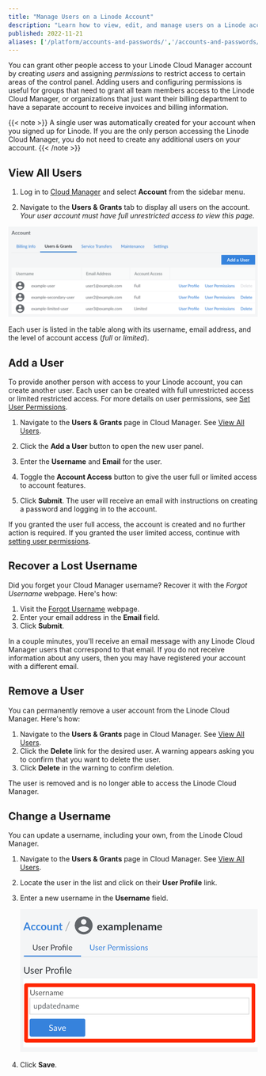 ```yaml
---
title: "Manage Users on a Linode Account"
description: "Learn how to view, edit, and manage users on a Linode account."
published: 2022-11-21
aliases: ['/platform/accounts-and-passwords/','/accounts-and-passwords/','/platform/manager/accounts-and-passwords/','/platform/manager/accounts-and-passwords-classic-manager/','/platform/manager/accounts-and-passwords-new-manager/', '/guides/accounts-and-passwords/']
---
```


You can grant other people access to your Linode Cloud Manager account by creating *users* and assigning *permissions* to restrict access to certain areas of the control panel. Adding users and configuring permissions is useful for groups that need to grant all team members access to the Linode Cloud Manager, or organizations that just want their billing department to have a separate account to receive invoices and billing information.

{{< note >}}
A single user was automatically created for your account when you signed up for Linode. If you are the only person accessing the Linode Cloud Manager, you do not need to create any additional users on your account.
{{< /note >}}

## View All Users

1. Log in to [Cloud Manager](https://cloud.linode.com) and select **Account** from the sidebar menu.

1. Navigate to the **Users & Grants** tab to display all users on the account. *Your user account must have full unrestricted access to view this page.*

![Screenshot of Users and Grants page in Cloud Manager](view-users.png)

Each user is listed in the table along with its username, email address, and the level of account access (*full* or *limited*).

## Add a User

To provide another person with access to your Linode account, you can create another user. Each user can be created with full unrestricted access or limited restricted access. For more details on user permissions, see [Set User Permissions](/docs/products/platform/accounts/guides/user-permissions/).

1. Navigate to the **Users & Grants** page in Cloud Manager. See [View All Users](#view-all-users).

1. Click the **Add a User** button to open the new user panel.

1. Enter the **Username** and **Email** for the user.

1. Toggle the **Account Access** button to give the user full or limited access to account features.

1. Click **Submit**. The user will receive an email with instructions on creating a password and logging in to the account.

If you granted the user full access, the account is created and no further action is required. If you granted the user limited access, continue with [setting user permissions](/docs/products/platform/accounts/guides/user-permissions/).

## Recover a Lost Username

Did you forget your Cloud Manager username? Recover it with the *Forgot Username* webpage. Here's how:

1. Visit the [Forgot Username](https://login.linode.com/forgot/username) webpage.
1. Enter your email address in the **Email** field.
1. Click **Submit**.

In a couple minutes, you'll receive an email message with any Linode Cloud Manager users that correspond to that email. If you do not receive information about any users, then you may have registered your account with a different email.

## Remove a User

You can permanently remove a user account from the Linode Cloud Manager. Here's how:

1. Navigate to the **Users & Grants** page in Cloud Manager. See [View All Users](#view-all-users).
1. Click the **Delete** link for the desired user. A warning appears asking you to confirm that you want to delete the user.
1. Click **Delete** in the warning to confirm deletion.

The user is removed and is no longer able to access the Linode Cloud Manager.

## Change a Username

You can update a username, including your own, from the Linode Cloud Manager.

1. Navigate to the **Users & Grants** page in Cloud Manager. See [View All Users](#view-all-users).
1. Locate the user in the list and click on their **User Profile** link.
1. Enter a new username in the **Username** field.

    ![Use the Linode Cloud Manager to Update a Username](accounts-update-a-username.png "Use the Linode Cloud Manager to Update a Username")

1. Click **Save**.